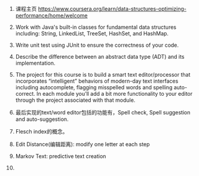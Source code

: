 1. 课程主页 https://www.coursera.org/learn/data-structures-optimizing-performance/home/welcome

2. Work with Java's built-in classes for fundamental data structures including: String, LinkedList, TreeSet, HashSet, and
HashMap.

3. Write unit test using JUnit to ensure the correctness of your code.

4. Describe the difference between an abstract data type (ADT) and its implementation.

5. The project for this course is to build a smart text editor/processor that incorporates “intelligent” behaviors of modern-day text interfaces including autocomplete, flagging misspelled words and spelling auto-correct. In each module you’ll add a bit more functionality to your editor through the project associated with that module.

6. 最后实现的text/word editor包括的功能有，Spell check, Spell suggestion and auto-suggestion.

7. Flesch index的概念。

8. Edit Distance(编辑距离): modify one letter at each step

9. Markov Text: predictive text creation

10. 